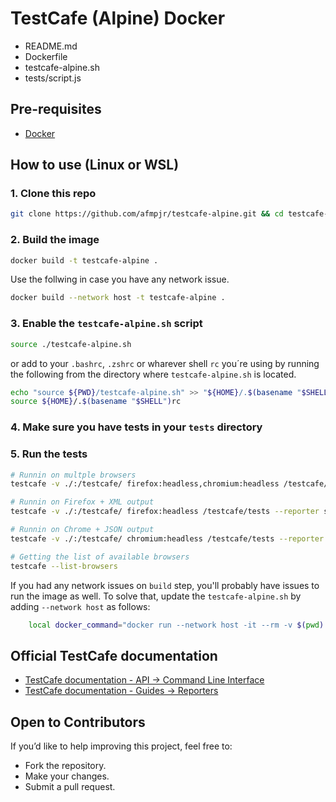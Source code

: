 # TestCafe (Alpine) Docker

- README.md
- Dockerfile
- testcafe-alpine.sh
- tests/script.js

## Pre-requisites

- [Docker](https://docs.docker.com/engine/install/)

## How to use (Linux or WSL)

### 1. Clone this repo

```bash
git clone https://github.com/afmpjr/testcafe-alpine.git && cd testcafe-alpine
```

### 2. Build the image

```bash
docker build -t testcafe-alpine .
```

Use the follwing in case you have any network issue.

```bash
docker build --network host -t testcafe-alpine .
```

### 3. Enable the `testcafe-alpine.sh` script

```bash
source ./testcafe-alpine.sh
```

or add to your `.bashrc`, `.zshrc` or wharever shell `rc` you´re using by running the following from the directory where `testcafe-alpine.sh` is located.

```bash
echo "source ${PWD}/testcafe-alpine.sh" >> "${HOME}/.$(basename "$SHELL")rc"
source ${HOME}/.$(basename "$SHELL")rc
```

### 4. Make sure you have tests in your `tests` directory

### 5. Run the tests

```bash
# Runnin on multple browsers
testcafe -v ./:/testcafe/ firefox:headless,chromium:headless /testcafe/tests

# Runnin on Firefox + XML output
testcafe -v ./:/testcafe/ firefox:headless /testcafe/tests --reporter spec,xunit:/testcafe/report.xml

# Runnin on Chrome + JSON output
testcafe -v ./:/testcafe/ chromium:headless /testcafe/tests --reporter spec,json:/testcafe/report.json
```

```bash
# Getting the list of available browsers
testcafe --list-browsers
```

If you had any network issues on `build` step, you'll probably have issues to run the image as well.
To solve that, update the `testcafe-alpine.sh` by adding `--network host` as follows:

```bash
    local docker_command="docker run --network host -it --rm -v $(pwd):/testcafe/ testcafe-alpine testcafe ${extra_params[*]}"
```

## Official TestCafe documentation

- [TestCafe documentation - API → Command Line Interface](https://testcafe.io/documentation/402639/reference/command-line-interface)
- [TestCafe documentation - Guides → Reporters](https://testcafe.io/documentation/402825/guides/intermediate-guides/reporters)

## Open to Contributors

If you’d like to help improving this project, feel free to:

- Fork the repository.
- Make your changes.
- Submit a pull request.
